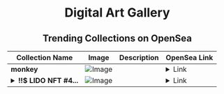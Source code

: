 <div align="center">

# Digital Art Gallery

## Trending Collections on OpenSea

| Collection Name                       | Image                                                                                     | Description                       | OpenSea Link                                                                                          |
|---------------------------------------|-------------------------------------------------------------------------------------------|-----------------------------------|--------------------------------------------------------------------------------------------------------|
| **monkey** | ![Image](https://i.seadn.io/s/raw/files/33407099a1e101d51ee3b2fd4a900d88.png?w=500&auto=format?w=200&auto=format) |  | <details><summary>Link</summary>[monkey](https://opensea.io/collection/monkey-1332)</details> |
| **<details><summary>!!$ LIDO NFT #4...</summary>!!$ LIDO NFT #41296</details>** | ![Image](https://i.seadn.io/s/raw/files/837352a672c233fcc5ca4536ea3f6334.jpg?w=500&auto=format?w=200&auto=format) |  | <details><summary>Link</summary>[!!$ LIDO NFT #41296](https://opensea.io/collection/lido-nft-41296)</details> |

</div>